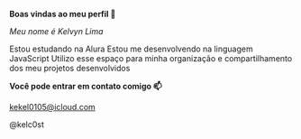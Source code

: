 **Boas vindas ao meu perfil 💙**

_Meu nome é Kelvyn Lima_

Estou estudando na Alura
Estou me desenvolvendo na linguagem JavaScript
Utilizo esse espaço para minha organização e compartilhamento dos meu projetos desenvolvidos

**Você pode entrar em contato comigo 📫**

kekel0105@icloud.com

@kelc0st
